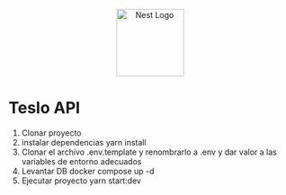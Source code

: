 <p align="center">
  <a href="http://nestjs.com/" target="blank"><img src="https://nestjs.com/img/logo-small.svg" width="120" alt="Nest Logo" /></a>
</p>

# Teslo API
1. Clonar proyecto
2. instalar dependencias yarn install
3. Clonar el archivo .env.template y renombrarlo a .env y dar valor a las variables de entorno adecuados
5. Levantar DB docker compose up -d
6. Ejecutar proyecto yarn start:dev